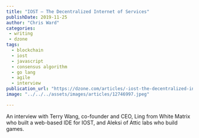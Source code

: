 ```yaml
---
title: "IOST — The Decentralized Internet of Services"
publishDate: 2019-11-25
author: "Chris Ward"
categories:
 - writing
 - dzone
tags:
  - blockchain
  - iost
  - javascript
  - consensus algorithm
  - go lang
  - agile
  - interview
publication_url: "https://dzone.com/articles/-iost-the-decentralized-internet-of-services"
image: "../../../assets/images/articles/12746997.jpeg"

---
```

An interview with Terry Wang, co-founder and CEO, Ling from White Matrix who built a web-based IDE for IOST, and Aleksi of Attic labs who build games.

